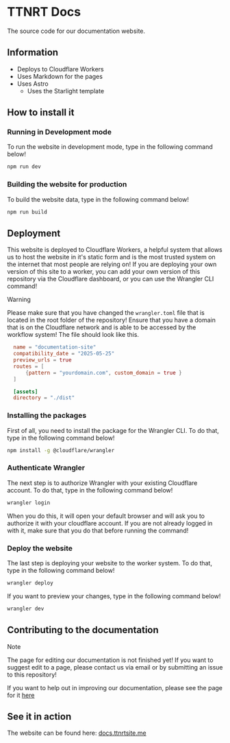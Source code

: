 # TTNRT Docs
The source code for our documentation website.

## Information
- Deploys to Cloudflare Workers
- Uses Markdown for the pages
- Uses Astro
    - Uses the Starlight template

## How to install it

### Running in Development mode
To run the website in development mode, type in the following command below!

```bash
npm run dev
```

### Building the website for production
To build the website data, type in the following command below!

```bash
npm run build
```

## Deployment
This website is deployed to Cloudflare Workers, a helpful system that allows us to host the website in it's static form and is the most trusted system on the internet that most people are relying on! If you are deploying your own version of this site to a worker, you can add your own version of this repository via the Cloudflare dashboard, or you can use the Wrangler CLI command!

> [!WARNING]
>
> Please make sure that you have changed the `wrangler.toml` file that is located in the root folder of the repository! Ensure that you have a domain that is on the Cloudflare network and is able to be accessed by the workflow system! The file should look like this.
> ```toml
>   name = "documentation-site"
>   compatibility_date = "2025-05-25"
>   preview_urls = true
>   routes = [
>       {pattern = "yourdomain.com", custom_domain = true }
>   ]
>
>   [assets]
>   directory = "./dist"
> ```

### Installing the packages
First of all, you need to install the package for the Wrangler CLI. To do that, type in the following command below!

```bash
npm install -g @cloudflare/wrangler
```

### Authenticate Wrangler
The next step is to authorize Wrangler with your existing Cloudflare account. To do that, type in the following command below!

```bash
wrangler login
```

When you do this, it will open your default browser and will ask you to authorize it with your cloudflare account. If you are not already logged in with it, make sure that you do that before running the command!

### Deploy the website
The last step is deploying your website to the worker system. To do that, type in the following command below!

```bash
wrangler deploy
```

If you want to preview your changes, type in the following command below!

```bash
wrangler dev
```

## Contributing to the documentation

> [!NOTE]
>
> The page for editing our documentation is not finished yet! If you want to suggest edit to a page, please contact us via email or by submitting an issue to this repository!

If you want to help out in improving our documentation, please see the page for it [here](src/content/docs/polices//contributions/editing-our-documentation.md)

## See it in action
The website can be found here: [docs.ttnrtsite.me](https://docs.ttnrtsite.me)